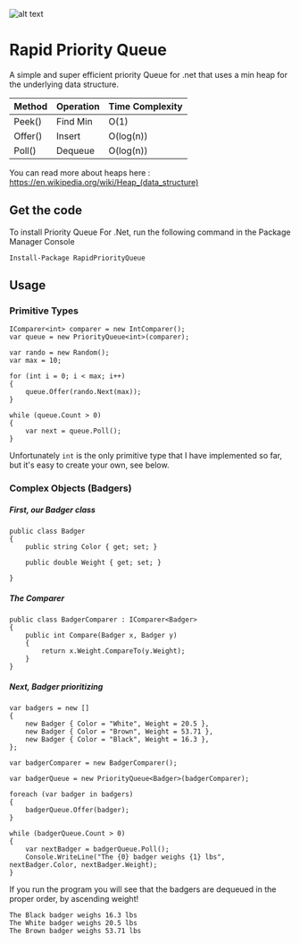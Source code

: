 ![alt text](https://raw.githubusercontent.com/masterjeef/rapid-priority-queue/master/min-heap.png "Rapid Priority Queue")

# Rapid Priority Queue

A simple and super efficient priority Queue for .net that uses a min heap for the underlying data structure.

| Method | Operation | Time Complexity |
| ------ | --------- | --------------- |
| Peek() | Find Min | O(1) |
| Offer() | Insert | O(log(n)) |
| Poll() | Dequeue | O(log(n)) |

You can read more about heaps here : https://en.wikipedia.org/wiki/Heap_(data_structure)

## Get the code

To install Priority Queue For .Net, run the following command in the Package Manager Console

    Install-Package RapidPriorityQueue

## Usage

### Primitive Types

    IComparer<int> comparer = new IntComparer();
    var queue = new PriorityQueue<int>(comparer);
    
    var rando = new Random();
    var max = 10;
    
    for (int i = 0; i < max; i++)
    {
        queue.Offer(rando.Next(max));
    }

    while (queue.Count > 0)
    {
        var next = queue.Poll();
    }

Unfortunately `int` is the only primitive type that I have implemented so far, but it's easy to create your own, see below.

### Complex Objects (Badgers)

##### First, our Badger class

    public class Badger
    {
        public string Color { get; set; }

        public double Weight { get; set; }

    }

##### The Comparer<T>

    public class BadgerComparer : IComparer<Badger>
    {
        public int Compare(Badger x, Badger y)
        {
            return x.Weight.CompareTo(y.Weight);
        }
    }

##### Next, Badger prioritizing

    var badgers = new []
    {
        new Badger { Color = "White", Weight = 20.5 },
        new Badger { Color = "Brown", Weight = 53.71 },
        new Badger { Color = "Black", Weight = 16.3 },
    };

    var badgerComparer = new BadgerComparer();

    var badgerQueue = new PriorityQueue<Badger>(badgerComparer);

    foreach (var badger in badgers)
    {
        badgerQueue.Offer(badger);
    }

    while (badgerQueue.Count > 0)
    {
        var nextBadger = badgerQueue.Poll();
        Console.WriteLine("The {0} badger weighs {1} lbs", nextBadger.Color, nextBadger.Weight);
    }

If you run the program you will see that the badgers are dequeued in the proper order, by ascending weight!

    The Black badger weighs 16.3 lbs
    The White badger weighs 20.5 lbs
    The Brown badger weighs 53.71 lbs